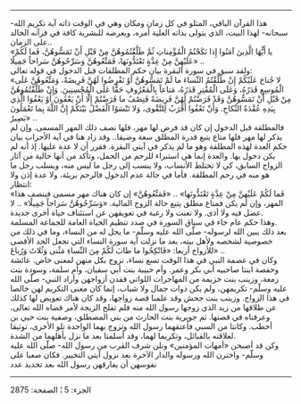 ------------------------------------------------------------------------

هذا القرآن الباقي، المتلو في كل زمان ومكان وهي في الوقت ذاته آية تكريم
الله- سبحانه- لهذا البيت، الذي يتولى بذاته العلية أمره، ويعرضه للبشرية
كافة في قرآنه الخالد على الزمان..  
«يا أَيُّهَا الَّذِينَ آمَنُوا إِذا نَكَحْتُمُ الْمُؤْمِناتِ ثُمَّ طَلَّقْتُمُوهُنَّ مِنْ قَبْلِ أَنْ تَمَسُّوهُنَّ،
فَما لَكُمْ عَلَيْهِنَّ مِنْ عِدَّةٍ تَعْتَدُّونَها، فَمَتِّعُوهُنَّ وَسَرِّحُوهُنَّ سَراحاً جَمِيلًا» ..  
ولقد سبق في سورة البقرة بيان حكم المطلقات قبل الدخول في قوله تعالى:  
«لا جُناحَ عَلَيْكُمْ إِنْ طَلَّقْتُمُ النِّساءَ ما لَمْ تَمَسُّوهُنَّ أَوْ تَفْرِضُوا لَهُنَّ فَرِيضَةً، وَمَتِّعُوهُنَّ
عَلَى الْمُوسِعِ قَدَرُهُ، وَعَلَى الْمُقْتِرِ قَدَرُهُ، مَتاعاً بِالْمَعْرُوفِ حَقًّا عَلَى الْمُحْسِنِينَ. وَإِنْ
طَلَّقْتُمُوهُنَّ مِنْ قَبْلِ أَنْ تَمَسُّوهُنَّ وَقَدْ فَرَضْتُمْ لَهُنَّ فَرِيضَةً فَنِصْفُ ما فَرَضْتُمْ إِلَّا أَنْ يَعْفُونَ
أَوْ يَعْفُوَا الَّذِي بِيَدِهِ عُقْدَةُ النِّكاحِ. وَأَنْ تَعْفُوا أَقْرَبُ لِلتَّقْوى، وَلا تَنْسَوُا الْفَضْلَ
بَيْنَكُمْ إِنَّ اللَّهَ بِما تَعْمَلُونَ بَصِيرٌ» ..  
فالمطلقة قبل الدخول إن كان قد فرض لها مهر، فلها نصف ذلك المهر المسمى.
وإن لم يذكر لها مهر فلها متاع يتبع قدرة المطلق سعة وضيقا.. وقد زاد هنا
في آية الأحزاب بيان حكم العدة لهذه المطلقة وهو ما لم يذكر في آيتي
البقرة. فقرر أن لا عدة عليها. إذ أنه لم يكن دخول بها. والعدة إنما هي
استبراء للرحم من الحمل، وتأكد من أنها خالية من آثار الزواج السابق، كي لا
تختلط الأنساب، ولا ينسب إلى رجل ما ليس منه، ويسلب رجل ما هو منه في رحم
المطلقة. فأما في حالة عدم الدخول فالرحم بريئة، ولا عدة إذن ولا انتظار:  
«فَما لَكُمْ عَلَيْهِنَّ مِنْ عِدَّةٍ تَعْتَدُّونَها» .. «فَمَتِّعُوهُنَّ» إن كان هناك مهر مسمى فبنصف
هذا المهر، وإن لم يكن فمتاع مطلق يتبع حالة الزوج المالية. «وَسَرِّحُوهُنَّ سَراحاً
جَمِيلًا» .. لا عضل فيه ولا أذى. ولا تعنت ولا رغبة في تعويقهن عن استئناف
حياة أخرى جديدة.  
وهذا حكم عام جاء في سياق السورة في صدد تنظيم الحياة العامة للجماعة
المسلمة.  
بعد ذلك يبين الله لرسوله- صلّى الله عليه وسلّم- ما يحل له من النساء، وما
في ذلك من خصوصية لشخصه ولأهل بيته، بعد ما نزلت آية سورة النساء التي تجعل
الحد الأقصى للأزواج أربعا: «فَانْكِحُوا ما طابَ لَكُمْ مِنَ النِّساءِ مَثْنى وَثُلاثَ
وَرُباعَ» ..  
وكان في عصمة النبي في هذا الوقت تسع نساء، تزوج بكل منهن لمعنى خاص. عائشة
وحفصة ابنتا صاحبيه أبي بكر وعمر. وأم حبيبة بنت أبي سفيان، وأم سلمة،
وسودة بنت زمعة، وزينب بنت خزيمة من المهاجرات اللواتي فقدن أزواجهن وأراد
النبي- صلّى الله عليه وسلّم- تكريمهن، ولم يكن ذوات جمال ولا شباب، إنما كان
معنى التكريم لهن خالصا في هذا الزواج. وزينب بنت جحش وقد علمنا قصة
زواجها، وقد كان هناك تعويض لها كذلك عن طلاقها من زيد الذي زوجها رسول
الله منه فلم تفلح الزيجة لأمر قضاه الله تعالى، وعرفناه في قصتها. ثم
جويرية بنت الحارث من بني المصطلق، وصفية بنت حيي بن أخطب. وكانتا من السبي
فأعتقهما رسول الله وتزوج بهما الواحدة تلو الأخرى، توثيقا لعلاقته
بالقبائل، وتكريما لهما، وقد أسلمتا بعد ما نزل بأهلهما من الشدة.  
وكن قد أصبحن «أمهات المؤمنين» ونلن شرف القرب من رسول الله- صلّى الله عليه
وسلّم- واخترن الله ورسوله والدار الآخرة بعد نزول آيتي التخيير. فكان صعبا
على نفوسهن أن يفارقهن رسول الله بعد تحديد عدد

------------------------------------------------------------------------

الجزء: 5 ¦ الصفحة: 2875
